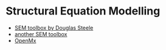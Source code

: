 # Structural Equation Modelling

- [SEM toolbox by Douglas
  Steele](http://dslink333.dlinkddns.com/SEM.htm)
- [another SEM
  toolbox](http://www.mrc-cbu.cam.ac.uk/people/rik.henson/personal/analysis/)
- [OpenMx](http://openmx.psyc.virginia.edu/)
